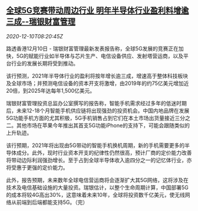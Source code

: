 <!--1607588594000-->
[全球5G竞赛带动周边行业 明年半导体行业盈利料增逾三成--瑞银财富管理](https://cn.reuters.com/article/ubs-global-5g-race-1210-thur-idCNKBS28K0R2)
------

<div><i>2020-12-10T08:20:45Z</i></div><p>路透香港12月10日 - 瑞银财富管理最新发表报告称，全球5G发展的竞赛正在加快，5G的赋能行业如半导体与芯片生产、电信设备供应、发射塔营运商，以及平台行业的发展长期将受到推动。</p><p>该行预测，2021年半导体行业的盈利将按年增长逾三成，增速高于整体科技板块及全球市场；并预测电信设备的资本开支将激增，由2019年的约75亿美元增加近20倍，到2025年达每年1,500亿美元。</p><p>瑞银财富管理投资总监办公室撰写的报告称，智能手机需求经过多年的低迷时期后，未来12-18个月智能手机供应链将出现强劲的投资机会。中国内地品牌在发展5G功能手机方面的尤其积极，5G手机销售占到它们在本土市场出货量接近三分之二。其他市场在苹果今年推出其首支5G功能iPhone的支持下，可能会跟随类似的上升轨迹。</p><p>该行预期，2021年将出现由5G带动的智能手机换机周期，新的手机需要更多的半导体成分。此外，现时行业资本开支的纪律性仍然很高，预计厂商的定价能力改善将带动边际利润强劲增长。至于占到全球半导体收入逾四分之一的记忆体行业，亦将受惠于更强的定价能力。</p><p>此外，报告预期，未来数年全球电信营运商将会逐渐扩大其5G网络，这将涉及在技术及电信基础设施的大量投资。瑞银估计，以整个生命周期计算，中国部署5G的成本将较4G高出30%，这意味着未来10年，全球将投资数千亿美元，使无线网络从前端到后端都能支持5G。（完）</p>
